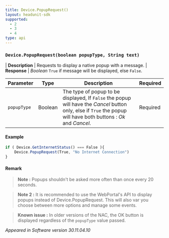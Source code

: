 ```yaml
---
title: Device.PopupRequest()
layout: headunit-sdk
supported:
  - 2
  - 3
  - 4
type: api
---
```


### `Device.PopupRequest(boolean popupType, String text)`

| **Description** | Requests to display a native popup with a message.
| **Response** | *Boolean*  `True` if message will be displayed, else `False`.

Parameter | Type | Description | Required
----|----|----|----
`popupType` | Boolean | The type of popup to be displayed,  If `False` the popup will have the *Cancel* button only, else if `True` the popup will have both buttons : *Ok* and *Cancel*. | Required

#### Example

```javascript
if ( Device.GetInternetStatus() === False ){
	Device.PopupRequest(True, "No Internet Connection")
}
```

#### Remark

>**Note :** Popups shouldn't be asked more often than once every 20 seconds.

>**Note 2 :** It is recommended to use the WebPortal's API to display popups instead of Device.PopupRequest. This will also var you choose between more options and manage some events.

>**Known issue :** In older versions of the NAC, the OK button is displayed regardless of the `popupType` value passed.

*Appeared in Software version 30.11.04.10*
